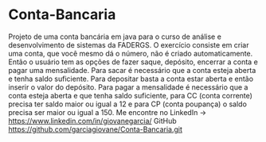 # Conta-Bancaria
Projeto de uma conta bancária em java para o curso de análise e desenvolvimento de sistemas da FADERGS.
O exercício consiste em criar uma conta, que você mesmo dá o número, não é criado automaticamente.
Então o usuário tem as opções de fazer saque, depósito, encerrar a conta e pagar uma mensalidade.
Para sacar é necessário que a conta esteja aberta e tenha saldo suficiente.
Para depositar basta a conta estar aberta e então inserir o valor do depósito.
Para pagar a mensalidade é necessário que a conta esteja aberta e que tenha saldo suficiente,
para CC (conta corrente) precisa ter saldo maior ou igual a 12 e para CP (conta poupança) o saldo precisa ser 
maior ou igual a 150.
Me encontre no LinkedIn -> https://www.linkedin.com/in/giovanegarcia/
GitHub https://github.com/garciagiovane/Conta-Bancaria.git
